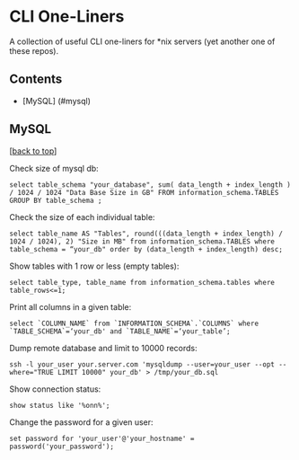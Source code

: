 # CLI One-Liners
A collection of useful CLI one-liners for *nix servers (yet another one of these repos).

## Contents 
- [MySQL] (#mysql)

## MySQL

[[back to top](#contents)]

Check size of mysql db: 

    select table_schema "your_database", sum( data_length + index_length ) / 1024 / 1024 "Data Base Size in GB" FROM information_schema.TABLES GROUP BY table_schema ;

Check the size of each individual table:

    select table_name AS "Tables", round(((data_length + index_length) / 1024 / 1024), 2) "Size in MB" from information_schema.TABLES where table_schema = “your_db" order by (data_length + index_length) desc;

Show tables with 1 row or less (empty tables):

    select table_type, table_name from information_schema.tables where table_rows<=1;

Print all columns in a given table:

    select `COLUMN_NAME` from `INFORMATION_SCHEMA`.`COLUMNS` where `TABLE_SCHEMA`=‘your_db' and `TABLE_NAME`=‘your_table’;

Dump remote database and limit to 10000 records: 

    ssh -l your_user your.server.com 'mysqldump --user=your_user --opt --where="TRUE LIMIT 10000" your_db' > /tmp/your_db.sql

Show connection status: 

    show status like '%onn%';

Change the password for a given user:

    set password for 'your_user'@'your_hostname' = password('your_password');


